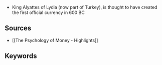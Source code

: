 - King Alyattes of Lydia (now part of Turkey), is thought to have created the first official currency in 600 BC
## Sources
- [[The Psychology of Money - Highlights]]

## Keywords
